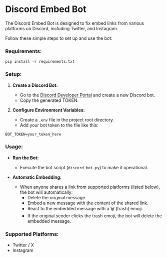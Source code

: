 # Discord Embed Bot

The Discord Embed Bot is designed to fix embed links from various platforms on Discord, including Twitter, and Instagram.

Follow these simple steps to set up and use the bot:

### Requirements:

```
pip install -r requirements.txt
```


### Setup:

1. **Create a Discord Bot:**
   - Go to the [Discord Developer Portal](https://discord.com/developers/applications) and create a new Discord bot.
   - Copy the generated TOKEN.

2. **Configure Environment Variables:**
   - Create a `.env` file in the project root directory.
   - Add your bot token to the file like this:
```
BOT_TOKEN=your_token_here
```

### Usage:

- **Run the Bot:**
  - Execute the bot script (`discord_bot.py`) to make it operational.

- **Automatic Embedding:**
  - When anyone shares a link from supported platforms (listed below), the bot will automatically:
    - Delete the original message.
    - Embed a new message with the content of the shared link.
    - React to the embedded message with a 🗑️ (trash) emoji.
    - If the original sender clicks the trash emoji, the bot will delete the embedded message.

### Supported Platforms:
- Twitter / X
- Instagram
